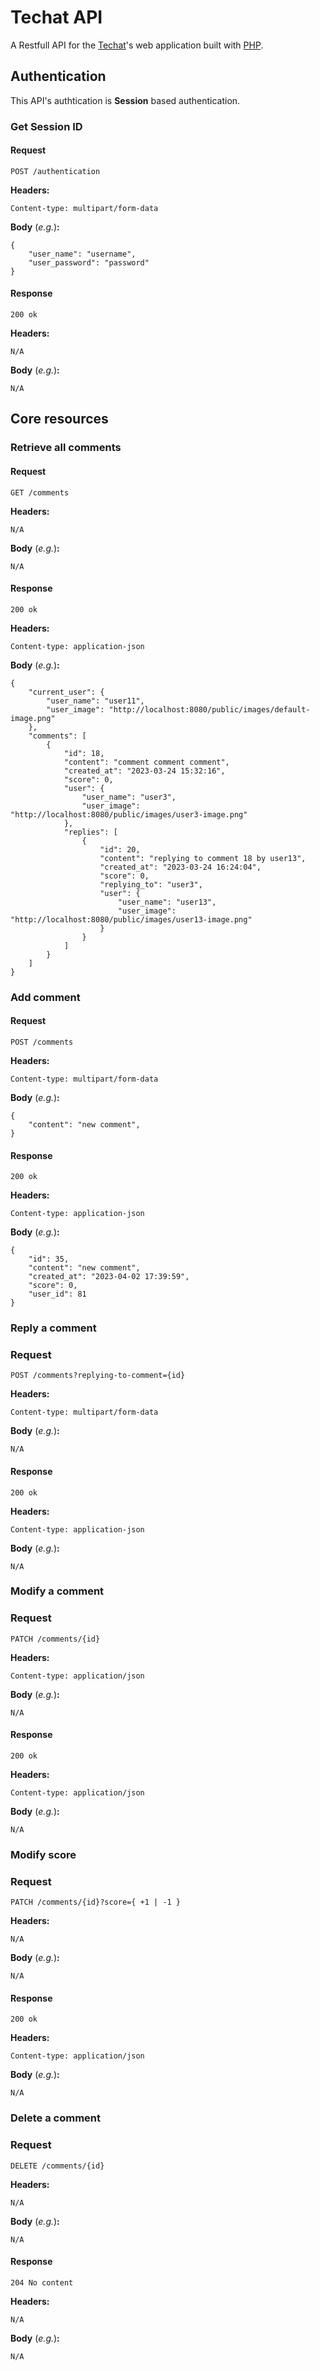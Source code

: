 # Techat API

A Restfull API for the [Techat](https://github.com/segnbi/techat)'s web application built with [PHP](https://en.wikipedia.org/wiki/PHP).

## Authentication

This API's authtication is __Session__ based authentication.

### Get Session ID

#### Request

`POST /authentication`

__Headers:__

`Content-type: multipart/form-data`

__Body__ (_e.g._)__:__

    {
        "user_name": "username",
        "user_password": "password"
    }

#### Response

`200 ok`

__Headers:__

`N/A`

__Body__ (_e.g._)__:__

    N/A

## Core resources

### Retrieve all comments

#### Request

`GET /comments`

__Headers:__

`N/A`

__Body__ (_e.g._)__:__

    N/A

#### Response

`200 ok`

__Headers:__

`Content-type: application-json`

__Body__ (_e.g._)__:__

    {
        "current_user": {
            "user_name": "user11",
            "user_image": "http://localhost:8080/public/images/default-image.png"
        },
        "comments": [
            {
                "id": 18,
                "content": "comment comment comment",
                "created_at": "2023-03-24 15:32:16",
                "score": 0,
                "user": {
                    "user_name": "user3",
                    "user_image": "http://localhost:8080/public/images/user3-image.png"
                },
                "replies": [
                    {
                        "id": 20,
                        "content": "replying to comment 18 by user13",
                        "created_at": "2023-03-24 16:24:04",
                        "score": 0,
                        "replying_to": "user3",
                        "user": {
                            "user_name": "user13",
                            "user_image": "http://localhost:8080/public/images/user13-image.png"
                        }
                    }
                ]
            }
        ]
    }

### Add comment

#### Request

`POST /comments`

__Headers:__

`Content-type: multipart/form-data`

__Body__ (_e.g._)__:__

    {
        "content": "new comment",
    }

#### Response

`200 ok`

__Headers:__

`Content-type: application-json`

__Body__ (_e.g._)__:__

    {
        "id": 35,
        "content": "new comment",
        "created_at": "2023-04-02 17:39:59",
        "score": 0,
        "user_id": 81
    }

### Reply a comment

### Request

`POST /comments?replying-to-comment={id}`

__Headers:__

`Content-type: multipart/form-data`

__Body__ (_e.g._)__:__

    N/A

#### Response

`200 ok`

__Headers:__

`Content-type: application-json`

__Body__ (_e.g._)__:__

    N/A

### Modify a comment

### Request

`PATCH /comments/{id}`

__Headers:__

`Content-type: application/json`

__Body__ (_e.g._)__:__

    N/A

#### Response

`200 ok`

__Headers:__

`Content-type: application/json`

__Body__ (_e.g._)__:__

    N/A

### Modify score

### Request

`PATCH /comments/{id}?score={ +1 | -1 }`

__Headers:__

`N/A`

__Body__ (_e.g._)__:__

    N/A

#### Response

`200 ok`

__Headers:__

`Content-type: application/json`

__Body__ (_e.g._)__:__

    N/A

### Delete a comment

### Request

`DELETE /comments/{id}`

__Headers:__

`N/A`

__Body__ (_e.g._)__:__

    N/A

#### Response

`204 No content`

__Headers:__

`N/A`

__Body__ (_e.g._)__:__

    N/A
